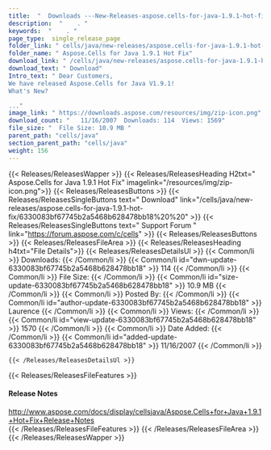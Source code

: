 ```yaml
---
title:  "  Downloads ---New-Releases-aspose.cells-for-java-1.9.1-hot-fix . " 
description:  "    . " 
keywords:  "    . " 
page_type:  single_release_page
folder_link: " cells/java/new-releases/aspose.cells-for-java-1.9.1-hot-fix/"
folder_name: " Aspose.Cells for Java 1.9.1 Hot Fix"
download_link: " /cells/java/new-releases/aspose.cells-for-java-1.9.1-hot-fix/6330083bf67745b2a5468b628478bb18"
download_text: " Download"
Intro_text: " Dear Customers,
We have released Aspose.Cells for Java V1.9.1!
What's New?

..."
image_link: " https://downloads.aspose.com/resources/img/zip-icon.png"
download_count: "   11/16/2007  Downloads: 114  Views: 1569"
file_size: "  File Size: 10.9 MB "
parent_path: "cells/java"
section_parent_path: "cells/java"
weight: 156 
---
```


{{< Releases/ReleasesWapper >}}
  {{< Releases/ReleasesHeading H2txt=" Aspose.Cells for Java 1.9.1 Hot Fix" imagelink="/resources/img/zip-icon.png">}}
  {{< Releases/ReleasesButtons >}}
    {{< Releases/ReleasesSingleButtons text=" Download" link="/cells/java/new-releases/aspose.cells-for-java-1.9.1-hot-fix/6330083bf67745b2a5468b628478bb18%20%20" >}}
    {{< Releases/ReleasesSingleButtons text=" Support Forum " link="https://forum.aspose.com/c/cells" >}}
  {{< Releases/ReleasesButtons >}}
  {{< Releases/ReleasesFileArea >}}
    {{< Releases/ReleasesHeading h4txt="File Details">}}
    {{< Releases/ReleasesDetailsUl >}}
            {{< Common/li  >}} Downloads: {{< /Common/li >}} 
      {{< Common/li id="dwn-update-6330083bf67745b2a5468b628478bb18" >}} 114 {{< /Common/li >}} 
      {{< Common/li  >}} File Size: {{< /Common/li >}} 
      {{< Common/li id="size-update-6330083bf67745b2a5468b628478bb18" >}} 10.9 MB {{< /Common/li >}} 
      {{< Common/li  >}} Posted By: {{< /Common/li >}} 
      {{< Common/li id="author-update-6330083bf67745b2a5468b628478bb18" >}} Laurence {{< /Common/li >}} 
      {{< Common/li  >}} Views: {{< /Common/li >}} 
      {{< Common/li id="view-update-6330083bf67745b2a5468b628478bb18" >}} 1570 {{< /Common/li >}} 
      {{< Common/li  >}} Date Added: {{< /Common/li >}} 
      {{< Common/li id="added-update-6330083bf67745b2a5468b628478bb18" >}} 11/16/2007 {{< /Common/li >}} 

    {{< /Releases/ReleasesDetailsUl >}}

  {{< Releases/ReleasesFileFeatures >}}
      <h4>Release Notes</h4><div><a href="http://www.aspose.com/docs/display/cellsjava/Aspose.Cells+for+Java+1.9.1+Hot+Fix+Release+Notes">http://www.aspose.com/docs/display/cellsjava/Aspose.Cells+for+Java+1.9.1+Hot+Fix+Release+Notes</a></div>
  {{< /Releases/ReleasesFileFeatures >}}
 {{< /Releases/ReleasesFileArea >}}
{{< /Releases/ReleasesWapper >}}


